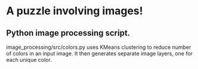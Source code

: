 # A puzzle involving images!

## Python image processing script.

image_processing/src/colors.py uses KMeans clustering to reduce number of colors in an input image. It then generates separate image layers, one for each unique color.
